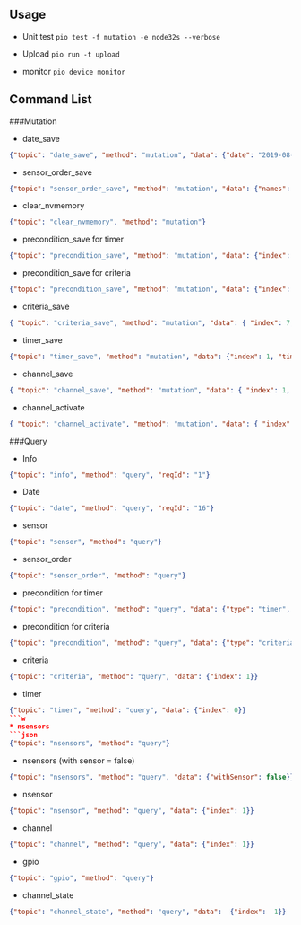 ## Usage
* Unit test
    ```pio test -f mutation -e node32s --verbose```
    
*  Upload
    ```pio run -t upload```
    
* monitor
    ```pio device monitor```

## Command List
###Mutation
* date_save
```json
{"topic": "date_save", "method": "mutation", "data": {"date": "2019-08-12T17:00:17.6\13Z"}}
```
* sensor_order_save 
```json
{"topic": "sensor_order_save", "method": "mutation", "data": {"names": ["sssssss", "sensor_2"]}}
```
* clear_nvmemory
```json
{"topic": "clear_nvmemory", "method": "mutation"}
```
* precondition_save for timer
```json
{"topic": "precondition_save", "method": "mutation", "data": {"index": 0, "timers": [[0, 3600], [7200, 8400]]}}
```
* precondition_save for criteria
```json
{"topic": "precondition_save", "method": "mutation", "data": {"index": 0, "criteria": { "sensor": 2, "criteria": 77.33, "greater": false }}}
```
* criteria_save 
```json
{ "topic": "criteria_save", "method": "mutation", "data": { "index": 7, "criteria": { "sensor": 2, "criteria": 77.33, "greater": false } } }
```
* timer_save
```json
{"topic": "timer_save", "method": "mutation", "data": {"index": 1, "timers": [ [0, 1440] ]}}
```
* channel_save
```json
{ "topic": "channel_save", "method": "mutation", "data": { "index": 1, "control": { "type": "criteria", "value": 0 }, "preconditions": [] } }
```
* channel_activate
```json
{ "topic": "channel_activate", "method": "mutation", "data": { "index": 1,  "isActive": true}}
```

###Query
* Info 
```json
{"topic": "info", "method": "query", "reqId": "1"}
```
* Date 
```json
{"topic": "date", "method": "query", "reqId": "16"}
```
* sensor 
```json
{"topic": "sensor", "method": "query"}
```
* sensor_order 
```json
{"topic": "sensor_order", "method": "query"}
```
* precondition for timer 
```json
{"topic": "precondition", "method": "query", "data": {"type": "timer", "index": 0}}
```
* precondition for criteria 
```json
{"topic": "precondition", "method": "query", "data": {"type": "criteria", "index": 0}}
```
* criteria 
```json
{"topic": "criteria", "method": "query", "data": {"index": 1}}
```
* timer 
```json
{"topic": "timer", "method": "query", "data": {"index": 0}}
```w
* nsensors 
```json
{"topic": "nsensors", "method": "query"}
```
* nsensors (with sensor = false) 
```json
{"topic": "nsensors", "method": "query", "data": {"withSensor": false}}
```
* nsensor 
```json
{"topic": "nsensor", "method": "query", "data": {"index": 1}}
```
* channel 
```json
{"topic": "channel", "method": "query", "data": {"index": 1}}
```
* gpio 
```json
{"topic": "gpio", "method": "query"}
```
* channel_state 
```json
{"topic": "channel_state", "method": "query", "data":  {"index":  1}}
```

